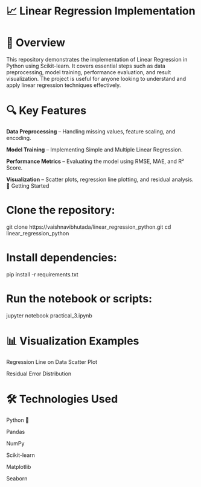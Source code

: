 # 📈 Linear Regression Implementation

# 📌 Overview

This repository demonstrates the implementation of Linear Regression in Python using Scikit-learn. It covers essential steps such as data preprocessing, model training, performance evaluation, and result visualization. The project is useful for anyone looking to understand and apply linear regression techniques effectively.

# 🔍 Key Features

**Data Preprocessing** – Handling missing values, feature scaling, and encoding.

**Model Training** – Implementing Simple and Multiple Linear Regression.

**Performance Metrics** – Evaluating the model using RMSE, MAE, and R² Score.

**Visualization** – Scatter plots, regression line plotting, and residual analysis.
🚀 Getting Started

# Clone the repository:

git clone https://vaishnavibhutada/linear_regression_python.git
cd linear_regression_python

# Install dependencies:

pip install -r requirements.txt

# Run the notebook or scripts:

jupyter notebook practical_3.ipynb

# 📊 Visualization Examples

Regression Line on Data Scatter Plot

Residual Error Distribution

# 🛠 Technologies Used

Python 🐍

Pandas

NumPy

Scikit-learn

Matplotlib

Seaborn
